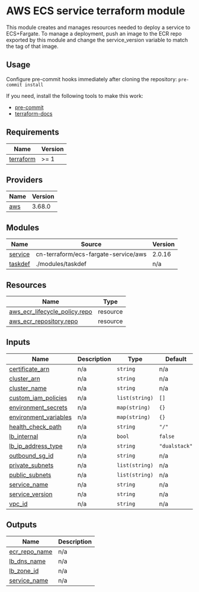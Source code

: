 # AWS ECS service terraform module

This module creates and manages resources needed to deploy a service to ECS+Fargate.
To manage a deployment, push an image to the ECR repo exported by this module and change the
service_version variable to match the tag of that image.

## Usage

Configure pre-commit hooks immediately after cloning the repository: `pre-commit install`

If you need, install the following tools to make this work:

* [pre-commit](https://pre-commit.com/)
* [terraform-docs](https://terraform-docs.io/)


## Requirements

| Name | Version |
|------|---------|
| <a name="requirement_terraform"></a> [terraform](#requirement\_terraform) | >= 1 |

## Providers

| Name | Version |
|------|---------|
| <a name="provider_aws"></a> [aws](#provider\_aws) | 3.68.0 |

## Modules

| Name | Source | Version |
|------|--------|---------|
| <a name="module_service"></a> [service](#module\_service) | cn-terraform/ecs-fargate-service/aws | 2.0.16 |
| <a name="module_taskdef"></a> [taskdef](#module\_taskdef) | ./modules/taskdef | n/a |

## Resources

| Name | Type |
|------|------|
| [aws_ecr_lifecycle_policy.repo](https://registry.terraform.io/providers/hashicorp/aws/latest/docs/resources/ecr_lifecycle_policy) | resource |
| [aws_ecr_repository.repo](https://registry.terraform.io/providers/hashicorp/aws/latest/docs/resources/ecr_repository) | resource |

## Inputs

| Name | Description | Type | Default | Required |
|------|-------------|------|---------|:--------:|
| <a name="input_certificate_arn"></a> [certificate\_arn](#input\_certificate\_arn) | n/a | `string` | n/a | yes |
| <a name="input_cluster_arn"></a> [cluster\_arn](#input\_cluster\_arn) | n/a | `string` | n/a | yes |
| <a name="input_cluster_name"></a> [cluster\_name](#input\_cluster\_name) | n/a | `string` | n/a | yes |
| <a name="input_custom_iam_policies"></a> [custom\_iam\_policies](#input\_custom\_iam\_policies) | n/a | `list(string)` | `[]` | no |
| <a name="input_environment_secrets"></a> [environment\_secrets](#input\_environment\_secrets) | n/a | `map(string)` | `{}` | no |
| <a name="input_environment_variables"></a> [environment\_variables](#input\_environment\_variables) | n/a | `map(string)` | `{}` | no |
| <a name="input_health_check_path"></a> [health\_check\_path](#input\_health\_check\_path) | n/a | `string` | `"/"` | no |
| <a name="input_lb_internal"></a> [lb\_internal](#input\_lb\_internal) | n/a | `bool` | `false` | no |
| <a name="input_lb_ip_address_type"></a> [lb\_ip\_address\_type](#input\_lb\_ip\_address\_type) | n/a | `string` | `"dualstack"` | no |
| <a name="input_outbound_sg_id"></a> [outbound\_sg\_id](#input\_outbound\_sg\_id) | n/a | `string` | n/a | yes |
| <a name="input_private_subnets"></a> [private\_subnets](#input\_private\_subnets) | n/a | `list(string)` | n/a | yes |
| <a name="input_public_subnets"></a> [public\_subnets](#input\_public\_subnets) | n/a | `list(string)` | n/a | yes |
| <a name="input_service_name"></a> [service\_name](#input\_service\_name) | n/a | `string` | n/a | yes |
| <a name="input_service_version"></a> [service\_version](#input\_service\_version) | n/a | `string` | n/a | yes |
| <a name="input_vpc_id"></a> [vpc\_id](#input\_vpc\_id) | n/a | `string` | n/a | yes |

## Outputs

| Name | Description |
|------|-------------|
| <a name="output_ecr_repo_name"></a> [ecr\_repo\_name](#output\_ecr\_repo\_name) | n/a |
| <a name="output_lb_dns_name"></a> [lb\_dns\_name](#output\_lb\_dns\_name) | n/a |
| <a name="output_lb_zone_id"></a> [lb\_zone\_id](#output\_lb\_zone\_id) | n/a |
| <a name="output_service_name"></a> [service\_name](#output\_service\_name) | n/a |
